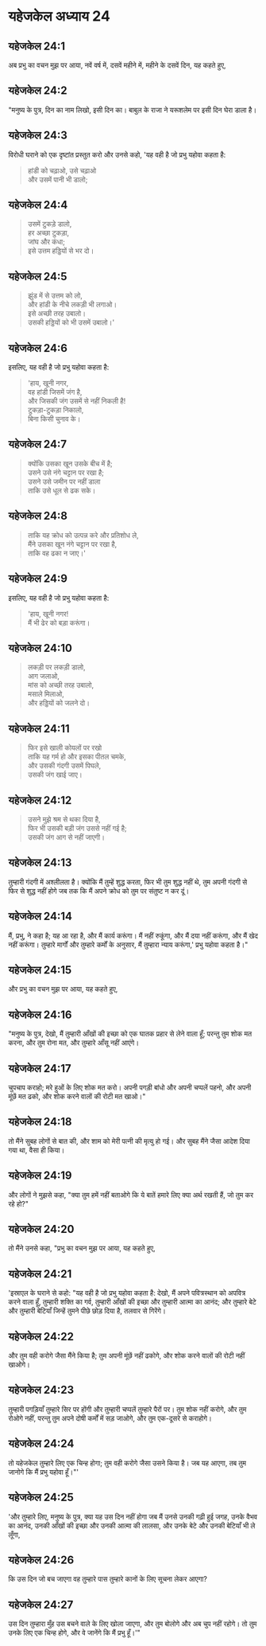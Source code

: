 # यहेजकेल अध्याय 24

## यहेजकेल 24:1

अब प्रभु का वचन मुझ पर आया, नवें वर्ष में, दसवें महीने में, महीने के दसवें दिन, यह कहते हुए,

## यहेजकेल 24:2

"मनुष्य के पुत्र, दिन का नाम लिखो, इसी दिन का। बाबुल के राजा ने यरूशलेम पर इसी दिन घेरा डाला है।

## यहेजकेल 24:3

विरोधी घराने को एक दृष्टांत प्रस्तुत करो और उनसे कहो, 'यह वही है जो प्रभु यहोवा कहता है:

> हांडी को चढ़ाओ, उसे चढ़ाओ  
> और उसमें पानी भी डालो;

## यहेजकेल 24:4

> उसमें टुकड़े डालो,  
> हर अच्छा टुकड़ा,  
> जांघ और कंधा;  
> इसे उत्तम हड्डियों से भर दो।

## यहेजकेल 24:5

> झुंड में से उत्तम को लो,  
> और हांडी के नीचे लकड़ी भी लगाओ।  
> इसे अच्छी तरह उबालो।  
> उसकी हड्डियों को भी उसमें उबालो।'

## यहेजकेल 24:6

इसलिए, यह वही है जो प्रभु यहोवा कहता है:

> 'हाय, खूनी नगर,  
> वह हांडी जिसमें जंग है,  
> और जिसकी जंग उसमें से नहीं निकली है!  
> टुकड़ा-टुकड़ा निकालो,  
> बिना किसी चुनाव के।

## यहेजकेल 24:7

> क्योंकि उसका खून उसके बीच में है;  
> उसने उसे नंगे चट्टान पर रखा है;  
> उसने उसे जमीन पर नहीं डाला  
> ताकि उसे धूल से ढक सके।

## यहेजकेल 24:8

> ताकि यह क्रोध को उत्पन्न करे और प्रतिशोध ले,  
> मैंने उसका खून नंगे चट्टान पर रखा है,  
> ताकि वह ढका न जाए।'

## यहेजकेल 24:9

इसलिए, यह वही है जो प्रभु यहोवा कहता है:

> 'हाय, खूनी नगर!  
> मैं भी ढेर को बड़ा करूंगा।

## यहेजकेल 24:10

> लकड़ी पर लकड़ी डालो,  
> आग जलाओ,  
> मांस को अच्छी तरह उबालो,  
> मसाले मिलाओ,  
> और हड्डियों को जलने दो।

## यहेजकेल 24:11

> फिर इसे खाली कोयलों पर रखो  
> ताकि यह गर्म हो और इसका पीतल चमके,  
> और उसकी गंदगी उसमें पिघले,  
> उसकी जंग खाई जाए।

## यहेजकेल 24:12

> उसने मुझे श्रम से थका दिया है,  
> फिर भी उसकी बड़ी जंग उससे नहीं गई है;  
> उसकी जंग आग से नहीं जाएगी।

## यहेजकेल 24:13

तुम्हारी गंदगी में अश्लीलता है। क्योंकि मैं तुम्हें शुद्ध करता, फिर भी तुम शुद्ध नहीं थे, तुम अपनी गंदगी से फिर से शुद्ध नहीं होगे जब तक कि मैं अपने क्रोध को तुम पर संतुष्ट न कर दूं।

## यहेजकेल 24:14

मैं, प्रभु, ने कहा है; यह आ रहा है, और मैं कार्य करूंगा। मैं नहीं रुकूंगा, और मैं दया नहीं करूंगा, और मैं खेद नहीं करूंगा। तुम्हारे मार्गों और तुम्हारे कर्मों के अनुसार, मैं तुम्हारा न्याय करूंगा,' प्रभु यहोवा कहता है।"

## यहेजकेल 24:15

और प्रभु का वचन मुझ पर आया, यह कहते हुए,

## यहेजकेल 24:16

"मनुष्य के पुत्र, देखो, मैं तुम्हारी आँखों की इच्छा को एक घातक प्रहार से लेने वाला हूँ; परन्तु तुम शोक मत करना, और तुम रोना मत, और तुम्हारे आँसू नहीं आएंगे।

## यहेजकेल 24:17

चुपचाप कराहो; मरे हुओं के लिए शोक मत करो। अपनी पगड़ी बांधो और अपनी चप्पलें पहनो, और अपनी मूंछें मत ढको, और शोक करने वालों की रोटी मत खाओ।"

## यहेजकेल 24:18

तो मैंने सुबह लोगों से बात की, और शाम को मेरी पत्नी की मृत्यु हो गई। और सुबह मैंने जैसा आदेश दिया गया था, वैसा ही किया।

## यहेजकेल 24:19

और लोगों ने मुझसे कहा, "क्या तुम हमें नहीं बताओगे कि ये बातें हमारे लिए क्या अर्थ रखती हैं, जो तुम कर रहे हो?"

## यहेजकेल 24:20

तो मैंने उनसे कहा, "प्रभु का वचन मुझ पर आया, यह कहते हुए,

## यहेजकेल 24:21

'इस्राएल के घराने से कहो: "यह वही है जो प्रभु यहोवा कहता है: देखो, मैं अपने पवित्रस्थान को अपवित्र करने वाला हूँ, तुम्हारी शक्ति का गर्व, तुम्हारी आँखों की इच्छा और तुम्हारी आत्मा का आनंद; और तुम्हारे बेटे और तुम्हारी बेटियाँ जिन्हें तुमने पीछे छोड़ दिया है, तलवार से गिरेंगे।

## यहेजकेल 24:22

और तुम वही करोगे जैसा मैंने किया है; तुम अपनी मूंछें नहीं ढकोगे, और शोक करने वालों की रोटी नहीं खाओगे।

## यहेजकेल 24:23

तुम्हारी पगड़ियाँ तुम्हारे सिर पर होंगी और तुम्हारी चप्पलें तुम्हारे पैरों पर। तुम शोक नहीं करोगे, और तुम रोओगे नहीं, परन्तु तुम अपने दोषी कर्मों में सड़ जाओगे, और तुम एक-दूसरे से कराहोगे।

## यहेजकेल 24:24

तो यहेजकेल तुम्हारे लिए एक चिन्ह होगा; तुम वही करोगे जैसा उसने किया है। जब यह आएगा, तब तुम जानोगे कि मैं प्रभु यहोवा हूँ।"'

## यहेजकेल 24:25

'और तुम्हारे लिए, मनुष्य के पुत्र, क्या यह उस दिन नहीं होगा जब मैं उनसे उनकी गढ़ी हुई जगह, उनके वैभव का आनंद, उनकी आँखों की इच्छा और उनकी आत्मा की लालसा, और उनके बेटे और उनकी बेटियाँ भी ले लूँगा,

## यहेजकेल 24:26

कि उस दिन जो बच जाएगा वह तुम्हारे पास तुम्हारे कानों के लिए सूचना लेकर आएगा?

## यहेजकेल 24:27

उस दिन तुम्हारा मुँह उस बचने वाले के लिए खोला जाएगा, और तुम बोलोगे और अब चुप नहीं रहोगे। तो तुम उनके लिए एक चिन्ह होगे, और वे जानेंगे कि मैं प्रभु हूँ।'"
